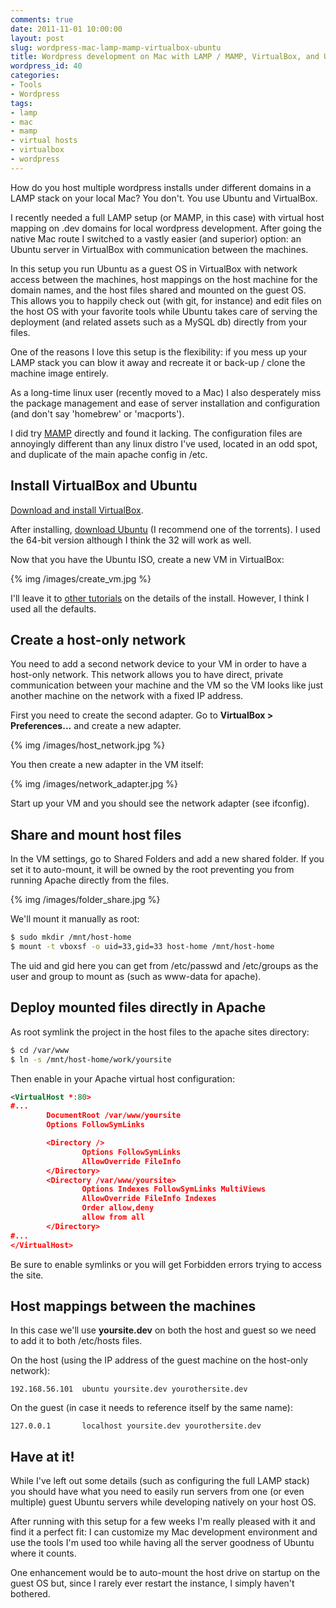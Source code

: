 ```yaml
---
comments: true
date: 2011-11-01 10:00:00
layout: post
slug: wordpress-mac-lamp-mamp-virtualbox-ubuntu
title: Wordpress development on Mac with LAMP / MAMP, VirtualBox, and Ubuntu
wordpress_id: 40
categories:
- Tools
- Wordpress
tags:
- lamp
- mac
- mamp
- virtual hosts
- virtualbox
- wordpress
---
```


How do you host multiple wordpress installs under different domains in a LAMP stack on your local Mac? You don't. You use Ubuntu and VirtualBox.

I recently needed a full LAMP setup (or MAMP, in this case) with virtual host mapping on .dev domains for local wordpress development. After going the native Mac route I switched to a vastly easier (and superior) option: an Ubuntu server in VirtualBox with communication between the machines.

<!--more-->

In this setup you run Ubuntu as a guest OS in VirtualBox with network access between the machines, host mappings on the host machine for the domain names, and the host files shared and mounted on the guest OS. This allows you to happily check out (with git, for instance) and edit files on the host OS with your favorite tools while Ubuntu takes care of serving the deployment (and related assets such as a MySQL db) directly from your files.

One of the reasons I love this setup is the flexibility: if you mess up your LAMP stack you can blow it away and recreate it or back-up / clone the machine image entirely.

As a long-time linux user (recently moved to a Mac) I also desperately miss the package management and ease of server installation and configuration (and don't say 'homebrew' or 'macports').

I did try [MAMP](http://www.mamp.info/en/index.html) directly and found it lacking. The configuration files are annoyingly different than any linux distro I've used, located in an odd spot, and duplicate of the main apache config in /etc.


## Install VirtualBox and Ubuntu

<a href="https://www.virtualbox.org/wiki/Downloads" target="_blank">Download and install VirtualBox</a>.

After installing, <a href="http://www.ubuntu.com/download/ubuntu/download" target="_blank">download Ubuntu</a> (I recommend one of the torrents). I used the 64-bit version although I think the 32 will work as well.

Now that you have the Ubuntu ISO, create a new VM in VirtualBox:

{% img /images/create_vm.jpg %}

I'll leave it to <a href="http://maketecheasier.com/install-ubuntu-linux-on-your-mac/2010/11/08" target="_blank">other tutorials</a> on the details of the install. However, I think I used all the defaults.

## Create a host-only network

You need to add a second network device to your VM in order to have a host-only network. This network allows you to have direct, private communication between your machine and the VM so the VM looks like just another machine on the network with a fixed IP address.

First you need to create the second adapter. Go to **VirtualBox > Preferences...** and create a new adapter.

{% img /images/host_network.jpg %}

You then create a new adapter in the VM itself:

{% img /images/network_adapter.jpg %}

Start up your VM and you should see the network adapter (see ifconfig).

## Share and mount host files

In the VM settings, go to Shared Folders and add a new shared folder. If you set it to auto-mount, it will be owned by the root preventing you from running Apache directly from the files.

{% img /images/folder_share.jpg %}

We'll mount it manually as root:

```sh
$ sudo mkdir /mnt/host-home
$ mount -t vboxsf -o uid=33,gid=33 host-home /mnt/host-home
```

The uid and gid here you can get from /etc/passwd and /etc/groups as the user and group to mount as (such as www-data for apache).

## Deploy mounted files directly in Apache

As root symlink the project in the host files to the apache sites directory:

```sh
$ cd /var/www
$ ln -s /mnt/host-home/work/yoursite
```

Then enable in your Apache virtual host configuration:

```xml
<VirtualHost *:80>
#...
        DocumentRoot /var/www/yoursite
        Options FollowSymLinks

        <Directory />
                Options FollowSymLinks
                AllowOverride FileInfo
        </Directory>
        <Directory /var/www/yoursite>
                Options Indexes FollowSymLinks MultiViews
                AllowOverride FileInfo Indexes
                Order allow,deny
                allow from all
        </Directory>
#...
</VirtualHost>
```

Be sure to enable symlinks or you will get Forbidden errors trying to access the site.

## Host mappings between the machines

In this case we'll use **yoursite.dev** on both the host and guest so we need to add it to both /etc/hosts files.

On the host (using the IP address of the guest machine on the host-only network):

```
192.168.56.101  ubuntu yoursite.dev yourothersite.dev
```

On the guest (in case it needs to reference itself by the same name):

```
127.0.0.1       localhost yoursite.dev yourothersite.dev
```

## Have at it!

While I've left out some details (such as configuring the full LAMP stack) you should have what you need to easily run servers from one (or even multiple) guest Ubuntu servers while developing natively on your host OS.

After running with this setup for a few weeks I'm really pleased with it and find it a perfect fit: I can customize my Mac development environment and use the tools I'm used too while having all the server goodness of Ubuntu where it counts.

One enhancement would be to auto-mount the host drive on startup on the guest OS but, since I rarely ever restart the instance, I simply haven't bothered.

